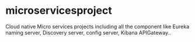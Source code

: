 # microservicesproject
Cloud native Micro services projects including all the component like Eureka naming server, Discovery server, config server, Kibana APIGateway..

